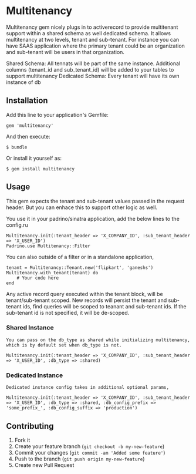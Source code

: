 # Multitenancy

Multitenancy gem nicely plugs in to activerecord to provide multitenant support within a shared schema as well dedicated schema. It allows multitenancy at two levels, tenant and sub-tenant. For instance you can have SAAS application where the primary tenant could be an organization and sub-tenant will be users in that organization.

Shared Schema: All tennats will be part of the same instance. Additional columns (tenant_id and sub_tenant_id) will be added to your tables to support multitenancy
Dedicated Schema: Every tenant will have its own instance of db

## Installation

Add this line to your application's Gemfile:

    gem 'multitenancy'

And then execute:

    $ bundle

Or install it yourself as:

    $ gem install multitenancy

## Usage
This gem expects the tenant and sub-tenant values passed in the request header. But you can enhace this to support other logic as well.

You use it in your padrino/sinatra application, add the below lines to the config.ru
    
    Multitenancy.init(:tenant_header => 'X_COMPANY_ID', :sub_tenant_header => 'X_USER_ID')
    Padrino.use Multitenancy::Filter

You can also outside of a filter or in a standalone application,

    tenant = Multitenancy::Tenant.new('flipkart', 'ganeshs')
    Multitenancy.with_tenant(tenant) do
        # Your code here
    end
    
Any active record query executed within the tenant block, will be tenant/sub-tenant scoped. New records will persist the tenant and sub-tenant ids, find queries will be scoped to teanant and sub-tenant ids. If the sub-tenant id is not specified, it will be de-scoped.

### Shared Instance
	You can pass on the db_type as shared while initializing multitenancy, which is by default set when db_type is not.
	
	Multitenancy.init(:tenant_header => 'X_COMPANY_ID', :sub_tenant_header => 'X_USER_ID', :db_type => :shared) 
    
### Dedicated Instance

	Dedicated instance config takes in additional optional params, 
	
	Multitenancy.init(:tenant_header => 'X_COMPANY_ID', :sub_tenant_header => 'X_USER_ID', :db_type => :shared, :db_config_prefix => 'some_prefix_', :db_config_suffix => 'production')
    
## Contributing

1. Fork it
2. Create your feature branch (`git checkout -b my-new-feature`)
3. Commit your changes (`git commit -am 'Added some feature'`)
4. Push to the branch (`git push origin my-new-feature`)
5. Create new Pull Request
